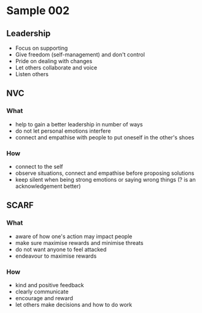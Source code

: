 # Sample 002

## Leadership

- Focus on supporting
- Give freedom (self-management) and don't control
- Pride on dealing with changes
- Let others collaborate and voice
- Listen others

## NVC

### What

- help to gain a better leadership in number of ways
- do not let personal emotions interfere
- connect and empathise with people to put oneself in the other's shoes

### How

- connect to the self
- observe situations, connect and empathise before proposing solutions
- keep silent when being strong emotions or saying wrong things (? is an acknowledgement better)

## SCARF

### What

- aware of how one's action may impact people
- make sure maximise rewards and minimise threats
- do not want anyone to feel attacked
- endeavour to maximise rewards

### How

- kind and positive feedback
- clearly communicate
- encourage and reward
- let others make decisions and how to do work